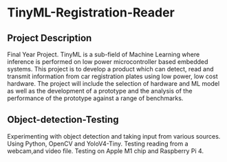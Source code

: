 # TinyML-Registration-Reader

## Project Description

Final Year Project.
TinyML is a sub-field of Machine Learning where inference is performed on low power microcontroller based embedded systems.
This project is to develop a product which can detect, read and transmit information from car registration plates using low power, low cost hardware.
The project will include the selection of hardware and ML model as well as the development of a prototype and the analysis of the performance of the prototype against a range of benchmarks.

## Object-detection-Testing

Experimenting with object detection and taking input from various sources. Using Python, OpenCV and YoloV4-Tiny. Testing reading from a webcam,and video file. Testing on Apple M1 chip and Raspberry Pi 4.
